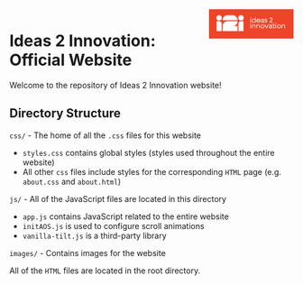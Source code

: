 <img alt="i2i logo" src="images/i2i-logo.png" align="right" width="150px"/>

# Ideas 2 Innovation: Official Website

Welcome to the repository of Ideas 2 Innovation website!

## Directory Structure

`css/` - The home of all the `.css` files for this website

- `styles.css` contains global styles (styles used throughout the entire website)
- All other `css` files include styles for the corresponding `HTML` page (e.g. `about.css` and `about.html`)

`js/` - All of the JavaScript files are located in this directory

- `app.js` contains JavaScript related to the entire website
- `initAOS.js` is used to configure scroll animations
- `vanilla-tilt.js` is a third-party library

`images/` - Contains images for the website

All of the `HTML` files are located in the root directory.
